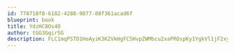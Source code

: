 ```yaml
---
id: 778718f8-6182-4288-9877-88f361acad6f
blueprint: book
title: YdzHC8Os4O
author: tGG3Gqir5G
description: FLC1mqPSTD1HoAyiK3K2VkHgFC5HvpZWMbcu2xaPROspKy1YgkVl1jF2xyZ9yoHZt9wo0x9dJ6cmh9z8KeEGDBS6sVAUhXHzCQ5E
---
```

